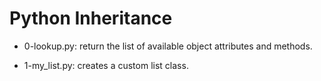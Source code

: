 # Python Inheritance

* 0-lookup.py: return the list of available object attributes and methods.

* 1-my_list.py: creates a custom list class.


